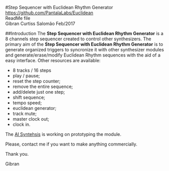 #Step Sequencer with Euclidean Rhythm Generator
https://github.com/PantalaLabs/Euclidean  
ReadMe file  
Gibran Curtiss Salomão Feb/2017  

##Introduction
The **Step Sequencer with Euclidean Rhythm Generator** is a 8 channels step sequencer created to control other synthesizers.
The primary aim of the **Step Sequencer with Euclidean Rhythm Generator** is to generate organized triggers to 
syncronize it with other synthesizer modules and generate/erase/modify Euclidean Rhythm sequences with the aid of a easy interface.
Other resources are available:

<ul>
<li>8 tracks / 16 steps</li>
<li>play / pause;
<li>reset the step counter;
<li>remove the entire sequence;
<li>add/delete just one step;
<li>shift sequence;
<li>tempo speed;
<li>euclidean generator;
<li>track mute;
<li>master clock out;
<li>clock in.
</ul>

The <a href="http://aisynthesis.com/">AI Syntehsis</a> is working on prototyping the module.

Please, contact me if you want to make anything commercially.

Thank you.

Gibran
